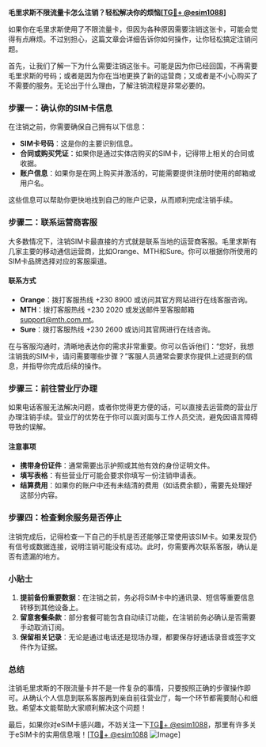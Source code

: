 **毛里求斯不限流量卡怎么注销？轻松解决你的烦恼[[TG💪+ @esim1088](https://t.me/s/esim1088)]**

如果你在毛里求斯使用了不限流量卡，但因为各种原因需要注销这张卡，可能会觉得有点麻烦。不过别担心，这篇文章会详细告诉你如何操作，让你轻松搞定注销问题。

首先，让我们了解一下为什么需要注销这张卡。可能是因为你已经回国，不再需要毛里求斯的号码；或者是因为你在当地更换了新的运营商；又或者是不小心购买了不需要的服务。无论出于什么理由，了解注销流程是非常必要的。

### 步骤一：确认你的SIM卡信息

在注销之前，你需要确保自己拥有以下信息：
- **SIM卡号码**：这是你的主要识别信息。
- **合同或购买凭证**：如果你是通过实体店购买的SIM卡，记得带上相关的合同或收据。
- **账户信息**：如果你是在网上购买并激活的，可能需要提供注册时使用的邮箱或用户名。

这些信息可以帮助你更快地找到自己的账户记录，从而顺利完成注销手续。

### 步骤二：联系运营商客服

大多数情况下，注销SIM卡最直接的方式就是联系当地的运营商客服。毛里求斯有几家主要的移动通信运营商，比如Orange、MTH和Sure。你可以根据你所使用的SIM卡品牌选择对应的客服渠道。

#### 联系方式
- **Orange**：拨打客服热线 +230 8900 或访问其官方网站进行在线客服咨询。
- **MTH**：拨打客服热线 +230 2020 或发送邮件至客服邮箱 support@mth.com.mt。
- **Sure**：拨打客服热线 +230 2600 或访问其官网进行在线咨询。

在与客服沟通时，清晰地表达你的需求非常重要。你可以告诉他们：“您好，我想注销我的SIM卡，请问需要哪些步骤？”客服人员通常会要求你提供上述提到的信息，并指导你完成后续的操作。

### 步骤三：前往营业厅办理

如果电话客服无法解决问题，或者你觉得更方便的话，可以直接去运营商的营业厅办理注销手续。营业厅的优势在于你可以面对面与工作人员交流，避免因语言障碍导致的误解。

#### 注意事项
- **携带身份证件**：通常需要出示护照或其他有效的身份证明文件。
- **填写表格**：有些营业厅可能会要求你填写一份注销申请表。
- **结算费用**：如果你的账户中还有未结清的费用（如话费余额），需要先处理好这部分内容。

### 步骤四：检查剩余服务是否停止

注销完成后，记得检查一下自己的手机是否还能够正常使用该SIM卡。如果发现仍有信号或数据连接，说明注销可能没有成功。此时，你需要再次联系客服，确认是否有遗漏的地方。

### 小贴士

1. **提前备份重要数据**：在注销之前，务必将SIM卡中的通讯录、短信等重要信息转移到其他设备上。
2. **留意套餐条款**：部分套餐可能包含自动续订功能，在注销前务必确认是否需要手动取消订阅。
3. **保留相关记录**：无论是通过电话还是现场办理，都要保存好通话录音或签字文件作为证据。

### 总结

注销毛里求斯的不限流量卡并不是一件复杂的事情，只要按照正确的步骤操作即可。从确认个人信息到联系客服再到亲自前往营业厅，每一个环节都需要耐心和细致。希望本文能帮助大家顺利解决这个问题！

最后，如果你对eSIM卡感兴趣，不妨关注一下[TG💪+ @esim1088](https://t.me/s/esim1088)，那里有许多关于eSIM卡的实用信息哦！[[TG💪+ @esim1088](https://t.me/s/esim1088) ![Image](https://i.postimg.cc/4NQfJmqS/Snipaste-2025-05-13-00-14-12.png)]